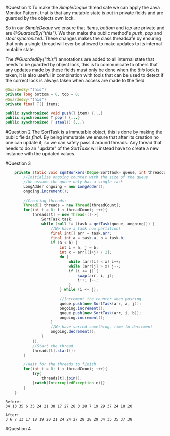 #Question 1:
To make the *SimpleDeque* thread safe we can apply the Java Monitor Pattern,
that is that any mutable state is put in private fields and are guarded by the
objects own lock. 

So in our *SimpleDeque* we ensure that *items*, *bottom* and *top* are private
and are *@GuardedBy("this")*. We then make the public method's *push*, *pop* and
*steal* *syncronized*. These changes makes the class threadsafe by ensuring that
only a single thread will ever be allowed to make updates to its internal
mutable state. 

The *@GuardedBy("this")* annotations are added to all internal state that needs
to be guarded by object lock, this is to communicate to others that any updates
made by these fields must only be done when the *this* lock is taken, it is also
useful in combination with tools that can be used to detect if the correct lock
is always taken when access are made to the field.

```java
@GuardedBy("this")
private long bottom = 0, top = 0;
@GuardedBy("this")
private final T[] items;

public synchronized void push(T item) {...}
public synchronized T pop() {...}
public synchronized T steal() {...}
```

#Question 2
The SortTask is a immutable object, this is done by making the public fields *final*. By being immutable we ensure that after its creation no one can update it, so we can safely pass it around threads. Any thread that needs to do an "update" of the *SortTask* will instead have to create a new instance with the updated values.

#Question 3
```java
    private static void sqmtWorkers(Deque<SortTask> queue, int threadCount) {
        //Initialize ongoing counter with the size of the queue
        //We assume the queue only has a single task
        LongAdder ongoing = new LongAdder();
        ongoing.increment();

        //Creating threads:
        Thread[] threads = new Thread[threadCount];
        for(int t = 0; t < threadCount; t++){
            threads[t] = new Thread(()->{
                SortTask task;
                while (null != (task = getTask(queue, ongoing))) {
                    //We have a task now partition!
                    final int[] arr = task.arr;
                    final int a = task.a, b = task.b;
                    if (a < b) { 
                        int i = a, j = b;
                        int x = arr[(i+j) / 2];         
                        do {                            
                            while (arr[i] < x) i++;       
                            while (arr[j] > x) j--;       
                            if (i <= j) {
                                swap(arr, i, j);
                                i++; j--;
                            }                             
                        } while (i <= j); 

                        //Increment the counter when pushing
                        queue.push(new SortTask(arr, a, j));
                        ongoing.increment();
                        queue.push(new SortTask(arr, i, b));
                        ongoing.increment();
                    }
                    //We have sorted something, time to decrement
                    ongoing.decrement();
                }
            });
            //Start the thread
            threads[t].start();
        }

        //Wait for the threads to finish
        for(int t = 0; t < threadCount; t++){
            try{
                threads[t].join();
            }catch(InterruptedException e){}
        }
    }
```

```
Before:
34 13 35 6 35 24 21 38 17 27 28 3 28 7 19 29 37 24 18 20

After:
3 6 7 13 17 18 19 20 21 24 24 27 28 28 29 34 35 35 37 38
```

#Question 4

